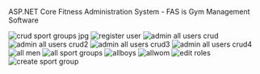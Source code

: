 ASP.NET Core 
Fitness Administration System - FAS is Gym Management Software

![crud sport groups jpg](https://user-images.githubusercontent.com/25099980/45920292-c36d8680-be56-11e8-8334-7a4a0475c685.png)
![register user](https://user-images.githubusercontent.com/25099980/45920299-e304af00-be56-11e8-8df6-58bb7b9d7c11.jpg)
![admin all users crud](https://user-images.githubusercontent.com/25099980/45920277-b05ab680-be56-11e8-8468-72da93308980.jpg)
![admin all users crud2](https://user-images.githubusercontent.com/25099980/45920278-b05ab680-be56-11e8-92f2-739c2180c522.jpg)
![admin all users crud3](https://user-images.githubusercontent.com/25099980/45920279-b05ab680-be56-11e8-8b96-d7c90e635675.jpg)
![admin all users crud4](https://user-images.githubusercontent.com/25099980/45920280-b05ab680-be56-11e8-8b4c-841efff68740.jpg)
![all men](https://user-images.githubusercontent.com/25099980/45920283-b51f6a80-be56-11e8-919d-d2885a62a2cd.png)
![all sport groups](https://user-images.githubusercontent.com/25099980/45920284-b51f6a80-be56-11e8-86f9-82dbca665c6e.jpg)
![allboys](https://user-images.githubusercontent.com/25099980/45920285-b51f6a80-be56-11e8-9fbe-684f3ec29658.jpg)
![allwom](https://user-images.githubusercontent.com/25099980/45920286-b6e92e00-be56-11e8-8b21-8c9084aabaa0.png)
![edit roles](https://user-images.githubusercontent.com/25099980/45920288-bbade200-be56-11e8-88db-8515e77e720d.jpg)
![create sport group](https://user-images.githubusercontent.com/25099980/45920289-bea8d280-be56-11e8-988a-2c954e54bd70.jpg)



